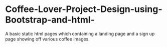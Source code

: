 # Coffee-Lover-Project-Design-using-Bootstrap-and-html-

A basic static html pages which containing a landing page and a sign up page showing off various coffee images.

